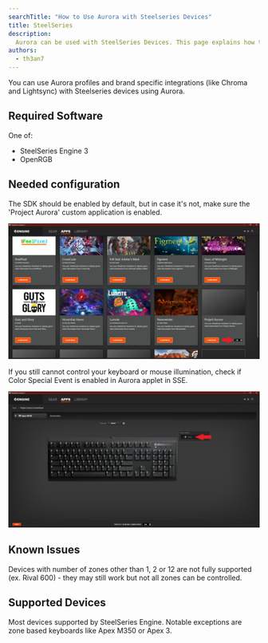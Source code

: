 ```yaml
---
searchTitle: "How to Use Aurora with Steelseries Devices"
title: SteelSeries
description:
  Aurora can be used with SteelSeries Devices. This page explains how to set it up.
authors:
  - th3an7
---
```


You can use Aurora profiles and brand specific integrations (like Chroma and Lightsync) with Steelseries devices using Aurora.

## Required Software

One of:
* SteelSeries Engine 3
* OpenRGB

## Needed configuration

The SDK should be enabled by default, but in case it's not, make sure the 'Project Aurora' custom application is enabled.

![Enabling custom app in SSE3](enable-sse-app.png)

If you still cannot control your keyboard or mouse illumination, check if Color Special Event is enabled in Aurora applet in SSE.

![Color Special Event in Aurora applet](sse-special-event.png)

## Known Issues

Devices with number of zones other than 1, 2 or 12 are not fully supported (ex. Rival 600) - they may still work but not all zones can be controlled.

## Supported Devices

Most devices supported by SteelSeries Engine. Notable exceptions are zone based keyboards like Apex M350 or Apex 3.
